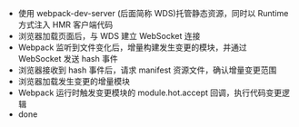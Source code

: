   - 使用 webpack-dev-server (后面简称 WDS)托管静态资源，同时以 Runtime 方式注入 HMR 客户端代码
  - 浏览器加载页面后，与 WDS 建立 WebSocket 连接
  - Webpack 监听到文件变化后，增量构建发生变更的模块，并通过 WebSocket 发送 hash 事件
  - 浏览器接收到 hash 事件后，请求 manifest 资源文件，确认增量变更范围
  - 浏览器加载发生变更的增量模块
  - Webpack 运行时触发变更模块的 module.hot.accept 回调，执行代码变更逻辑
  - done